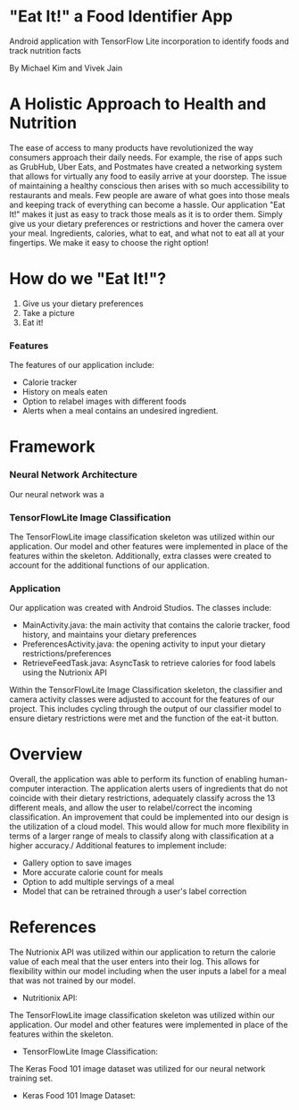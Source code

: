 # "Eat It!" a Food Identifier App
Android application with TensorFlow Lite incorporation to identify foods and track nutrition facts

By Michael Kim and Vivek Jain

# A Holistic Approach to Health and Nutrition
The ease of access to many products have revolutionized the way consumers approach their daily needs. For example, the rise of apps such as GrubHub, Uber Eats, and Postmates have created a networking system that allows for virtually any food to easily arrive at your doorstep. The issue of maintaining a healthy conscious then arises with so much accessibility to restaurants and meals. Few people are aware of what goes into those meals and keeping track of everything can become a hassle. Our application "Eat It!" makes it just as easy to track those meals as it is to order them. Simply give us your dietary preferences or restrictions and hover the camera over your meal. Ingredients, calories, what to eat, and what not to eat all at your fingertips. We make it easy to choose the right option!

# How do we "Eat It!"?
1) Give us your dietary preferences 
2) Take a picture
3) Eat it!
### Features
The features of our application include:
- Calorie tracker
- History on meals eaten
- Option to relabel images with different foods
- Alerts when a meal contains an undesired ingredient.
# Framework 
### Neural Network Architecture
Our neural network was a 

### TensorFlowLite Image Classification
The TensorFlowLite image classification skeleton was utilized within our application. Our model and other features were implemented in place of the features within the skeleton. Additionally, extra classes were created to account for the additional functions of our application. 

### Application
Our application was created with Android Studios. The classes include: 

- MainActivity.java: the main activity that contains the calorie tracker, food history, and maintains your dietary preferences
- PreferencesActivity.java: the opening activity to input your dietary restrictions/preferences
- RetrieveFeedTask.java: AsyncTask to retrieve calories for food labels using the Nutrionix API 

Within the TensorFlowLite Image Classification skeleton, the classifier and camera activity classes were adjusted to account for the features of our project. This includes cycling through the output of our classifier model to ensure dietary restrictions were met and the function of the eat-it button.

# Overview
Overall, the application was able to perform its function of enabling human-computer interaction. The application alerts users of ingredients that do not coincide with their dietary restrictions, adequately classify across the 13 different meals, and allow the user to relabel/correct the incoming classification. An improvement that could be implemented into our design is the utilization of a cloud model. This would allow for much more flexibility in terms of a larger range of meals to classify along with classification at a higher accuracy./
Additional features to implement include:
- Gallery option to save images
- More accurate calorie count for meals
- Option to add multiple servings of a meal
- Model that can be retrained through a user's label correction

# References
The Nutrionix API was utilized within our application to return the calorie value of each meal that the user enters into their log. This allows for flexibility within our model including when the user inputs a label for a meal that was not trained by our model. 

- Nutritionix API: 

The TensorFlowLite image classification skeleton was utilized within our application. Our model and other features were implemented in place of the features within the skeleton. 

- TensorFlowLite Image Classification: 

The Keras Food 101 image dataset was utilized for our neural network training set. 

- Keras Food 101 Image Dataset: 
